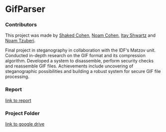 # GifParser
### Contributors
This project was made by [Shaked Cohen](https://github.com/shakedc1599), [Noam Cohen](https://github.com/NoamCohen48), [Itay Shwartz](https://github.com/itayshwartz1) and [Noam Tzuberi](https://github.com/noamTzuber).

Final project in steganography in collaboration with the
IDF‘s Matzov unit. Conducted in-depth research on the GIF
format and its compression algorithm. Developed a system
to disassemble, perform security checks and reassemble
GIF files. Achievements include uncovering of
steganographic possibilities and building a robust system
for secure GIF file processing.

### Report
[link to report](https://docs.google.com/document/d/1UL3KFr1pANn2Tplf4sBbhdReTbgQlSWqy_8c2gtwwuM/edit?usp=sharing)

### Project Folder
[link to google drive](https://drive.google.com/drive/u/0/folders/1Gh6IoVjbetmocC370Pyz8ZWhRExLDTxF)
